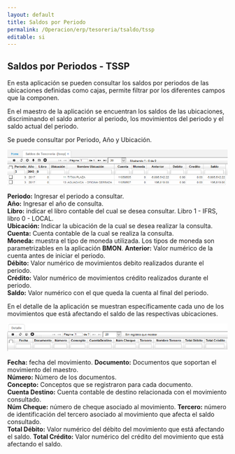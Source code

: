 ```yaml
---
layout: default
title: Saldos por Periodo
permalink: /Operacion/erp/tesoreria/tsaldo/tssp
editable: si
---
```


## Saldos por Periodos - TSSP

En esta aplicación se pueden consultar los saldos por periodos de las ubicaciones definidas como cajas, permite filtrar por los diferentes campos que la componen.  

En el maestro de la aplicación se encuentran los saldos de las ubicaciones, discriminando el saldo anterior al periodo, los movimientos del periodo y el saldo actual del periodo.  

Se puede consultar por Periodo, Año y Ubicación.  

![](TSSP1.png)


**Periodo:** Ingresar el periodo a consultar.  
**Año:** Ingresar el año de consulta.  
**Libro:** indicar el libro contable del cual se desea consultar. Libro 1 - IFRS, libro 0 - LOCAL.  
**Ubicación:** Indicar la ubicación de la cual se desea realizar la consulta.  
**Cuenta:** Cuenta contable de la cual se realiza la consulta.  
**Moneda:** muestra el tipo de moneda utilizada. Los tipos de moneda son parametrizables en la aplicación **BMON**.
**Anterior:** Valor numérico de la cuenta antes de iniciar el periodo.  
**Débito:** Valor numérico de movimientos debito realizados durante el periodo.  
**Crédito:** Valor numérico de movimientos crédito realizados durante el periodo.  
**Saldo:** Valor numérico con el que queda la cuenta al final del periodo.  


En el detalle de la aplicación se muestran específicamente cada uno de los movimientos que está afectando el saldo de las respectivas ubicaciones.  

![](TSSP2.png)


**Fecha:** fecha del movimiento.
**Documento:** Documentos que soportan el movimiento del maestro.  
**Número:** Número de los documentos.  
**Concepto:** Conceptos que se registraron para cada documento.  
**Cuenta Destino:** Cuenta contable de destino relacionada con el movimiento consultado.  
**Núm Cheque:** número de cheque asociado al movimiento.
**Tercero:** número de identificación del tercero asociado al movimiento que afecta el saldo consultado.  
**Total Débito:** Valor numérico del débito del movimiento que está afectando el saldo. 
**Total Crédito:** Valor numérico del crédito del movimiento que está afectando el saldo. 





